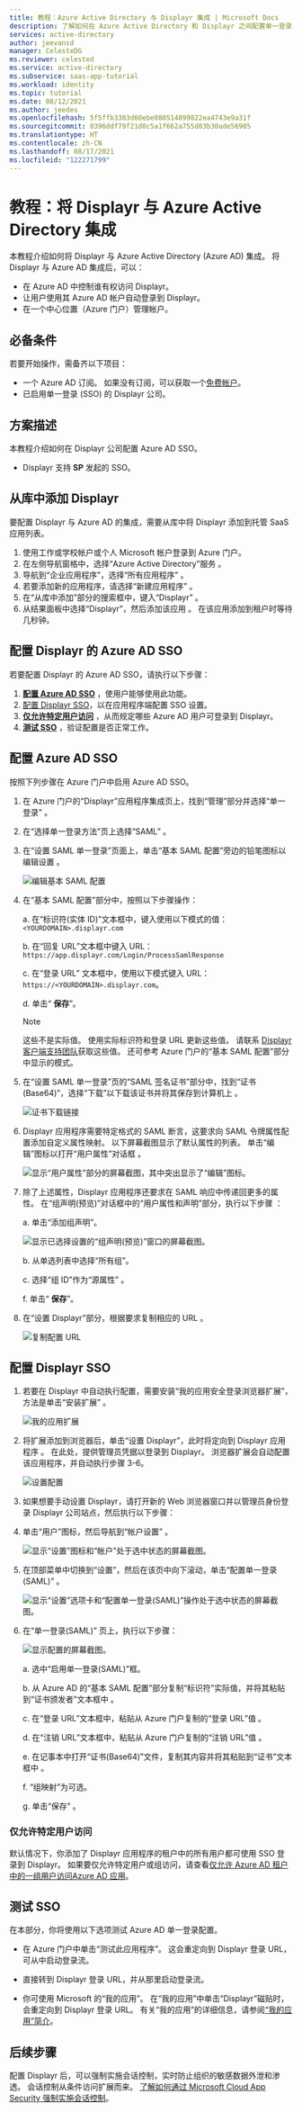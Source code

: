 ```yaml
---
title: 教程：Azure Active Directory 与 Displayr 集成 | Microsoft Docs
description: 了解如何在 Azure Active Directory 和 Displayr 之间配置单一登录。
services: active-directory
author: jeevansd
manager: CelesteDG
ms.reviewer: celested
ms.service: active-directory
ms.subservice: saas-app-tutorial
ms.workload: identity
ms.topic: tutorial
ms.date: 08/12/2021
ms.author: jeedes
ms.openlocfilehash: 5f5ffb3303d60ebe080514099822ea4743e9a31f
ms.sourcegitcommit: 0396ddf79f21d0c5a1f662a755d03b30ade56905
ms.translationtype: HT
ms.contentlocale: zh-CN
ms.lasthandoff: 08/17/2021
ms.locfileid: "122271799"
---
```

# <a name="tutorial-integrate-displayr-with-azure-active-directory"></a>教程：将 Displayr 与 Azure Active Directory 集成

本教程介绍如何将 Displayr 与 Azure Active Directory (Azure AD) 集成。 将 Displayr 与 Azure AD 集成后，可以：

* 在 Azure AD 中控制谁有权访问 Displayr。
* 让用户使用其 Azure AD 帐户自动登录到 Displayr。
* 在一个中心位置（Azure 门户）管理帐户。

## <a name="prerequisites"></a>必备条件

若要开始操作，需备齐以下项目：

* 一个 Azure AD 订阅。 如果没有订阅，可以获取一个[免费帐户](https://azure.microsoft.com/free/)。
* 已启用单一登录 (SSO) 的 Displayr 公司。

## <a name="scenario-description"></a>方案描述

本教程介绍如何在 Displayr 公司配置 Azure AD SSO。

* Displayr 支持 **SP** 发起的 SSO。

## <a name="add-displayr-from-the-gallery"></a>从库中添加 Displayr

要配置 Displayr 与 Azure AD 的集成，需要从库中将 Displayr 添加到托管 SaaS 应用列表。

1. 使用工作或学校帐户或个人 Microsoft 帐户登录到 Azure 门户。
1. 在左侧导航窗格中，选择“Azure Active Directory”服务  。
1. 导航到“企业应用程序”，选择“所有应用程序”   。
1. 若要添加新的应用程序，请选择“新建应用程序”  。
1. 在“从库中添加”部分的搜索框中，键入“Displayr”   。
1. 从结果面板中选择“Displayr”，然后添加该应用  。 在该应用添加到租户时等待几秒钟。

## <a name="configure-azure-ad-sso-for-displayr"></a>配置 Displayr 的 Azure AD SSO

若要配置 Displayr 的 Azure AD SSO，请执行以下步骤：

1. **[配置 Azure AD SSO](#configure-azure-ad-sso)** ，使用户能够使用此功能。
1. [配置 Displayr SSO](#configure-displayr-sso)，以在应用程序端配置 SSO 设置。
1. **[仅允许特定用户访问](#restrict-access-to-specific-users)** ，从而规定哪些 Azure AD 用户可登录到 Displayr。
1. **[测试 SSO](#test-sso)** ，验证配置是否正常工作。

## <a name="configure-azure-ad-sso"></a>配置 Azure AD SSO

按照下列步骤在 Azure 门户中启用 Azure AD SSO。

1. 在 Azure 门户的“Displayr”应用程序集成页上，找到“管理”部分并选择“单一登录”  。
1. 在“选择单一登录方法”页上选择“SAML”   。
1. 在“设置 SAML 单一登录”页面上，单击“基本 SAML 配置”旁边的铅笔图标以编辑设置 。

   ![编辑基本 SAML 配置](common/edit-urls.png)

1. 在“基本 SAML 配置”部分中，按照以下步骤操作：

    a. 在“标识符(实体 ID)”文本框中，键入使用以下模式的值：`<YOURDOMAIN>.displayr.com`
    
    b. 在“回复 URL”文本框中键入 URL：`https://app.displayr.com/Login/ProcessSamlResponse`
    
    c. 在“登录 URL”  文本框中，使用以下模式键入 URL：`https://<YOURDOMAIN>.displayr.com`。

    d. 单击“ **保存**”。

    >[!NOTE]
    >这些不是实际值。 使用实际标识符和登录 URL 更新这些值。 请联系 [Displayr 客户端支持团队](mailto:support@displayr.com)获取这些值。 还可参考 Azure 门户的“基本 SAML 配置”部分中显示的模式。

1. 在“设置 SAML 单一登录”页的“SAML 签名证书”部分中，找到“证书(Base64)”，选择“下载”以下载该证书并将其保存到计算机上     。

   ![证书下载链接](common/certificatebase64.png)

1. Displayr 应用程序需要特定格式的 SAML 断言，这要求向 SAML 令牌属性配置添加自定义属性映射。 以下屏幕截图显示了默认属性的列表。 单击“编辑”图标以打开“用户属性”对话框  。

   ![显示“用户属性”部分的屏幕截图，其中突出显示了“编辑”图标。](common/edit-attribute.png)

1. 除了上述属性，Displayr 应用程序还要求在 SAML 响应中传递回更多的属性。 在“组声明(预览)”对话框中的“用户属性和声明”部分，执行以下步骤   ：

   a. 单击“添加组声明”。

      ![显示已选择设置的“组声明(预览)”窗口的屏幕截图。](./media/displayr-tutorial/claims.png)

   b. 从单选列表中选择“所有组”。 

   c. 选择“组 ID”作为“源属性”  。 

   f. 单击“ **保存**”。

1. 在“设置 Displayr”部分，根据要求复制相应的 URL  。

   ![复制配置 URL](common/copy-configuration-urls.png)

## <a name="configure-displayr-sso"></a>配置 Displayr SSO

1. 若要在 Displayr 中自动执行配置，需要安装“我的应用安全登录浏览器扩展”，方法是单击“安装扩展”   。

    ![我的应用扩展](common/install-myappssecure-extension.png)

2. 将扩展添加到浏览器后，单击“设置 Displayr”，此时将定向到 Displayr 应用程序  。 在此处，提供管理员凭据以登录到 Displayr。 浏览器扩展会自动配置该应用程序，并自动执行步骤 3-6。

    ![设置配置](common/setup-sso.png)

3. 如果想要手动设置 Displayr，请打开新的 Web 浏览器窗口并以管理员身份登录 Displayr 公司站点，然后执行以下步骤：

4. 单击“用户”图标，然后导航到“帐户设置” 。

    ![显示“设置”图标和“帐户”处于选中状态的屏幕截图。](./media/displayr-tutorial/account.png)

5. 在顶部菜单中切换到“设置”，然后在该页中向下滚动，单击“配置单一登录(SAML)” 。

    ![显示“设置”选项卡和“配置单一登录(SAML)”操作处于选中状态的屏幕截图。](./media/displayr-tutorial/settings.png)

6. 在“单一登录(SAML)”  页上，执行以下步骤：

    ![显示配置的屏幕截图。](./media/displayr-tutorial/configure.png)

    a. 选中“启用单一登录(SAML)”框。 

    b. 从 Azure AD 的“基本 SAML 配置”部分复制“标识符”实际值，并将其粘贴到“证书颁发者”文本框中    。

    c. 在“登录 URL”文本框中，粘贴从 Azure 门户复制的“登录 URL”值   。

    d. 在“注销 URL”文本框中，粘贴从 Azure 门户复制的“注销 URL”值   。

    e. 在记事本中打开“证书(Base64)”文件，复制其内容并将其粘贴到“证书”文本框中  。

    f. “组映射”为可选。 

    g. 单击“保存”  。  

### <a name="restrict-access-to-specific-users"></a>仅允许特定用户访问

默认情况下，你添加了 Displayr 应用程序的租户中的所有用户都可使用 SSO 登录到 Displayr。 如果要仅允许特定用户或组访问，请查看[仅允许 Azure AD 租户中的一组用户访问Azure AD 应用](../develop/howto-restrict-your-app-to-a-set-of-users.md)。

## <a name="test-sso"></a>测试 SSO

在本部分，你将使用以下选项测试 Azure AD 单一登录配置。 

* 在 Azure 门户中单击“测试此应用程序”。 这会重定向到 Displayr 登录 URL，可从中启动登录流。 

* 直接转到 Displayr 登录 URL，并从那里启动登录流。

* 你可使用 Microsoft 的“我的应用”。 在“我的应用”中单击“Displayr”磁贴时，会重定向到 Displayr 登录 URL。 有关“我的应用”的详细信息，请参阅[“我的应用”简介](../user-help/my-apps-portal-end-user-access.md)。

## <a name="next-steps"></a>后续步骤

配置 Displayr 后，可以强制实施会话控制，实时防止组织的敏感数据外泄和渗透。 会话控制从条件访问扩展而来。 [了解如何通过 Microsoft Cloud App Security 强制实施会话控制](/cloud-app-security/proxy-deployment-aad)。